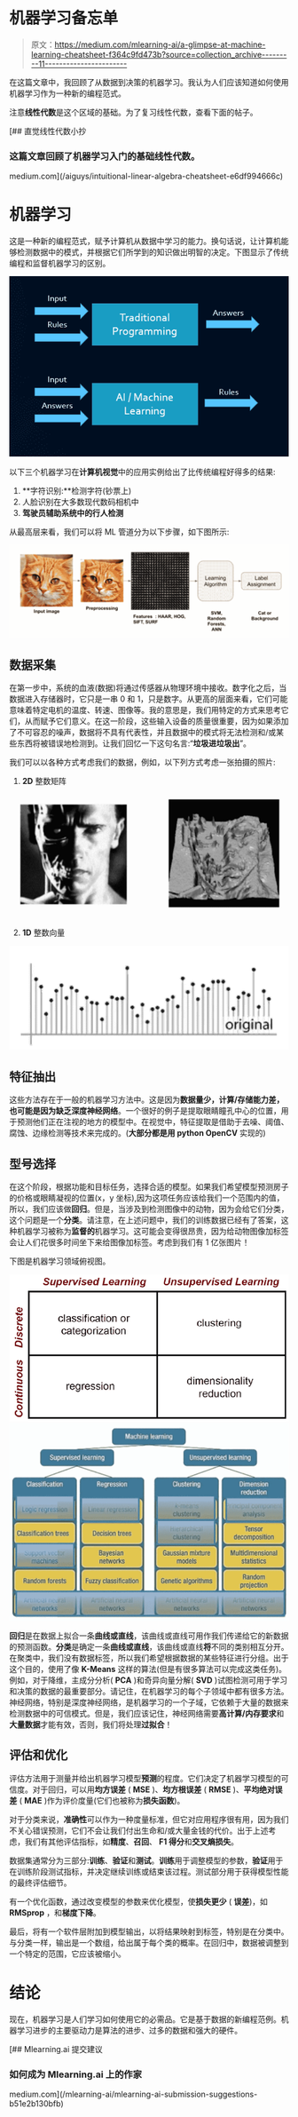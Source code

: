 # 机器学习备忘单

> 原文：<https://medium.com/mlearning-ai/a-glimpse-at-machine-learning-cheatsheet-f364c9fd473b?source=collection_archive---------11----------------------->

在这篇文章中，我回顾了从数据到决策的机器学习。我认为人们应该知道如何使用机器学习作为一种新的编程范式。

注意**线性代数**是这个区域的基础。为了复习线性代数，查看下面的帖子。

[](/aiguys/intuitional-linear-algebra-cheatsheet-e6df994666c) [## 直觉线性代数小抄

### 这篇文章回顾了机器学习入门的基础线性代数。

medium.com](/aiguys/intuitional-linear-algebra-cheatsheet-e6df994666c) 

# 机器学习

这是一种新的编程范式，赋予计算机从数据中学习的能力。换句话说，让计算机能够检测数据中的模式，并根据它们所学到的知识做出明智的决定。下图显示了传统编程和监督机器学习的区别。

![](img/f8d35d2cdee3cf33ea6f5fc86761131b.png)

以下三个机器学习在**计算机视觉**中的应用实例给出了比传统编程好得多的结果:

1.  **字符识别:**检测字符(钞票上)
2.  人脸识别在大多数现代数码相机中
3.  **驾驶员辅助系统中的行人检测**

从最高层来看，我们可以将 ML 管道分为以下步骤，如下图所示:

![](img/0fa91b0ac2412d3ea77cb0d0bf4e6fb0.png)

## 数据采集

在第一步中，系统的血液(数据)将通过传感器从物理环境中接收。数字化之后，当数据进入存储器时，它只是一串 0 和 1，只是数字。从更高的层面来看，它们可能意味着特定电机的温度、转速、图像等。我的意思是，我们用特定的方式来思考它们，从而赋予它们意义。在这一阶段，这些输入设备的质量很重要，因为如果添加了不可容忍的噪声，数据将不具有代表性，并且数据中的模式将无法检测和/或某些东西将被错误地检测到。让我们回忆一下这句名言:“**垃圾进垃圾出**”。

我们可以以各种方式考虑我们的数据，例如，以下列方式考虑一张拍摄的照片:

1.  **2D** 整数矩阵

![](img/514cee5c0b85fc05c565be2e32d0b6f9.png)

2. **1D** 整数向量

![](img/b356c5573e9f4ccae1985ac894f19364.png)

## 特征抽出

这些方法存在于一般的机器学习方法中。这是因为**数据量少，计算/存储能力差，也可能是因为缺乏深度神经网络**。一个很好的例子是提取眼睛瞳孔中心的位置，用于预测他们正在注视的地方的模型中。在视觉中，特征提取是借助于去噪、阈值、腐蚀、边缘检测等技术来完成的。(**大部分都是用 python OpenCV** 实现的)

## 型号选择

在这个阶段，根据功能和目标任务，选择合适的模型。如果我们希望模型预测房子的价格或眼睛凝视的位置(x，y 坐标),因为这项任务应该给我们一个范围内的值，所以，我们应该做**回归**。但是，当涉及到检测图像中的动物，因为会给它们分类，这个问题是一个**分类**。请注意，在上述问题中，我们的训练数据已经有了答案，这种机器学习被称为**监督的**机器学习。这可能会变得很昂贵，因为给动物图像加标签会让人们花很多时间坐下来给图像加标签。考虑到我们有 1 亿张图片！

下图是机器学习领域俯视图。

![](img/ed76140114ada54747824b39de4ea702.png)![](img/d2f400d0a656da60203f571768dddae2.png)

**回归**是在数据上拟合一条**曲线或直线**，该曲线或直线可用作我们传递给它的新数据的预测函数。**分类**是确定一条**曲线或直线**，该曲线或直线**将**不同的类别相互分开。在聚类中，我们没有数据标签，所以我们希望根据数据的某些特征进行分组。出于这个目的，使用了像 **K-Means** 这样的算法(但是有很多算法可以完成这类任务)。例如，对于降维，主成分分析( **PCA** )和奇异向量分解( **SVD** )试图检测可用于学习和决策的数据的最重要部分。请记住，在机器学习的每个子领域中都有很多方法。神经网络，特别是深度神经网络，是机器学习的一个子域，它依赖于大量的数据来检测数据中的可信模式。但是，我们应该记住，神经网络需要**高计算/内存要求**和**大量数据**才能有效，否则，我们将处理**过拟合**！

## 评估和优化

评估方法用于测量并给出机器学习模型**预测**的程度。它们决定了机器学习模型的可信度。对于回归，可以用**均方误差** ( **MSE** )、**均方根误差** ( **RMSE** )、**平均绝对误差** ( **MAE** )作为评价度量(它们也被称为**损失函数**)。

对于分类来说，**准确性**可以作为一种度量标准，但它对应用程序很有用，因为我们不关心错误预测，它们不会让我们付出生命和/或大量金钱的代价。出于上述考虑，我们有其他评估指标，如**精度**、**召回**、 **F1 得分**和**交叉熵损失**。

数据集通常分为三部分:**训练**、**验证**和**测试**。**训练**用于调整模型的参数，**验证**用于在训练阶段测试指标，并决定继续训练或结束该过程。测试部分用于获得模型性能的最终评估细节。

有一个优化函数，通过改变模型的参数来优化模型，使**损失更少** ( **误差**)，如 **RMSprop** ，和**梯度下降**。

最后，将有一个软件层附加到模型输出，以将结果映射到标签，特别是在分类中。与分类一样，输出是一个数组，给出属于每个类的概率。在回归中，数据被调整到一个特定的范围，它应该被缩小。

# 结论

现在，机器学习是人们学习如何使用它的必需品。它是基于数据的新编程范例。机器学习进步的主要驱动力是算法的进步、过多的数据和强大的硬件。

[](/mlearning-ai/mlearning-ai-submission-suggestions-b51e2b130bfb) [## Mlearning.ai 提交建议

### 如何成为 Mlearning.ai 上的作家

medium.com](/mlearning-ai/mlearning-ai-submission-suggestions-b51e2b130bfb)